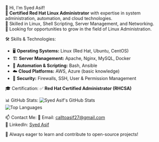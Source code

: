 👋 Hi, I'm Syed Asif!  
🔹 **Certified Red Hat Linux Administrator** with expertise in system administration, automation, and cloud technologies.  
🔹 Skilled in Linux, Shell Scripting, Server Management, and Networking.  
🔹 Looking for opportunities to grow in the field of Linux Administration.  

 🛠️ Skills & Technologies:
- 🖥️ **Operating Systems:** Linux (Red Hat, Ubuntu, CentOS)  
- 🏗️ **Server Management:** Apache, Nginx, MySQL, Docker  
- 🔄 **Automation & Scripting:** Bash, Ansible  
- ☁️ **Cloud Platforms:** AWS, Azure (basic knowledge)  
- 🔐 **Security:** Firewalls, SSH, User & Permission Management  

 🎓 Certification:
✅ **Red Hat Certified Administrator (RHCSA)**  

 📊 GitHub Stats:
![Syed Asif's GitHub Stats](https://github-readme-stats.vercel.app/api?username=syedasif27&show_icons=true)  
![Top Languages](https://github-readme-stats.vercel.app/api/top-langs/?username=syedasif27&layout=compact)  

 📫 Contact Me:
📧 Email: [calltoasif27@gmail.com](mailto:calltoasif27@gmail.com)  
💼 LinkedIn: [Syed Asif](https://www.linkedin.com/in/syedasif27)  

🚀 Always eager to learn and contribute to open-source projects!

